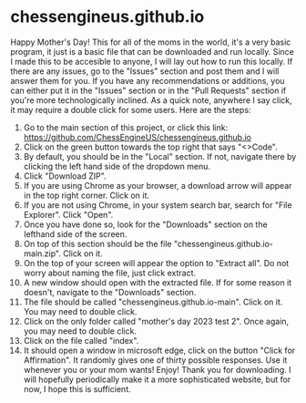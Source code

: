 # chessengineus.github.io
Happy Mother's Day!
This for all of the moms in the world, it's a very basic program, it just is a basic file that can be downloaded and run locally. 
Since I made this to be accesible to anyone, I will lay out how to run this locally. 
If there are any issues, go to the "Issues" section and post them and I will answer them for you.
If you have any recommendations or additions, you can either put it in the "Issues" section 
or in the "Pull Requests" section if you're more technologically inclined.
As a quick note, anywhere I say click, it may require a double click for some users.
Here are the steps:
1. Go to the main section of this project, or click this link: https://github.com/ChessEngineUS/chessengineus.github.io
2. Click on the green button towards the top right that says "<>Code".
3. By default, you should be in the "Local" section. If not, navigate there by clicking the left hand side of the dropdown menu.
4. Click "Download ZIP".
5. If you are using Chrome as your browser, a download arrow will appear in the top right corner. Click on it.
6. If you are not using Chrome, in your system search bar, search for "File Explorer". Click "Open".
7. Once you have done so, look for the "Downloads" section on the lefthand side of the screen.
8. On top of this section should be the file "chessengineus.github.io-main.zip". Click on it.
9. On the top of your screen will appear the option to "Extract all". Do not worry about naming the file, just click extract.
10. A new window should open with the extracted file. If for some reason it doesn't, navigate to the "Downloads" section.
11. The file should be called "chessengineus.github.io-main". Click on it. You may need to double click.
12. Click on the only folder called "mother's day 2023 test 2". Once again, you may need to double click.
13. Click on the file called "index".
14. It should open a window in microsoft edge, click on the button "Click for Affirmation". It randomly gives one of thirty possible responses.
Use it whenever you or your mom wants! Enjoy!
Thank you for downloading. I will hopefully periodically make it a more sophisticated website, but for now, I hope this is sufficient.
